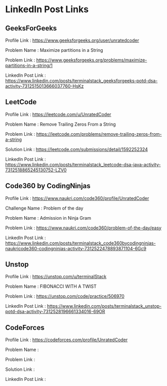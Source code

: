 # LinkedIn Post Links

## GeeksForGeeks

Profile Link : https://www.geeksforgeeks.org/user/unratedcoder

Problem Name : Maximize partitions in a String

Problem Link : https://www.geeksforgeeks.org/problems/maximize-partitions-in-a-string/1

LinkedIn Post Link : https://www.linkedin.com/posts/terminalstack_geeksforgeeks-potd-dsa-activity-7312515013666037760-HsKz

## LeetCode

Profile Link : https://leetcode.com/u/UnratedCoder

Problem Name : Remove Trailing Zeros From a String

Problem Link : https://leetcode.com/problems/remove-trailing-zeros-from-a-string

Solution Link : https://leetcode.com/submissions/detail/1592252324

LinkedIn Post Link : https://www.linkedin.com/posts/terminalstack_leetcode-dsa-java-activity-7312518865245130752-LZV0

## Code360 by CodingNinjas

Profile Link : https://www.naukri.com/code360/profile/UnratedCoder

Challenge Name : Problem of the day

Problem Name : Admission in Ninja Gram

Problem Link : https://www.naukri.com/code360/problem-of-the-day/easy

LinkedIn Post Link : https://www.linkedin.com/posts/terminalstack_code360bycodingninjas-naukricode360-codingninjas-activity-7312522478893871104-6Gc9

## Unstop

Profile Link : https://unstop.com/u/terminalStack

Problem Name : FIBONACCI WITH A TWIST

Problem Link : https://unstop.com/code/practice/506970

LinkedIn Post Link : https://www.linkedin.com/posts/terminalstack_unstop-potd-dsa-activity-7312528196661334016-69OR

## CodeForces

Profile Link : https://codeforces.com/profile/UnratedCoder

Problem Name :

Problem Link :

Solution Link :

LinkedIn Post Link :
